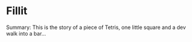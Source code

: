 # Fillit

Summary: This is the story of a piece of Tetris, one little square and a dev walk into
a bar...
